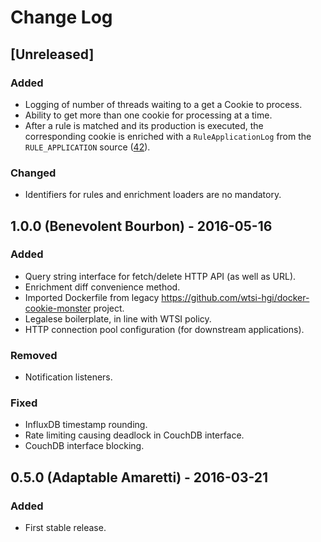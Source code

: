 # Change Log
## [Unreleased]
### Added
- Logging of number of threads waiting to a get a Cookie to process.
- Ability to get more than one cookie for processing at a time.
- After a rule is matched and its production is executed, the corresponding cookie is enriched with a
`RuleApplicationLog` from the `RULE_APPLICATION` source ([42](https://github.com/wtsi-hgi/python-baton-wrapper)).

### Changed
- Identifiers for rules and enrichment loaders are no mandatory.

## 1.0.0 (Benevolent Bourbon) - 2016-05-16
### Added
- Query string interface for fetch/delete HTTP API (as well as URL).
- Enrichment diff convenience method.
- Imported Dockerfile from legacy https://github.com/wtsi-hgi/docker-cookie-monster project.
- Legalese boilerplate, in line with WTSI policy.
- HTTP connection pool configuration (for downstream applications).

### Removed
- Notification listeners.

### Fixed
- InfluxDB timestamp rounding.
- Rate limiting causing deadlock in CouchDB interface.
- CouchDB interface blocking.

## 0.5.0 (Adaptable Amaretti) - 2016-03-21
### Added
- First stable release.
